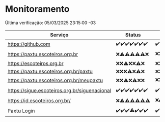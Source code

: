 # Monitoramento

Última verificação: 05/03/2025 23:15:00 -03

|Serviço|Status|Últimas 24h|
|---|---|---|
|https://github.com|<span title="2025-02-27: OK=23">✔️</span><span title="2025-02-28: OK=23">✔️</span><span title="2025-03-01: OK=23">✔️</span><span title="2025-03-02: OK=23">✔️</span><span title="2025-03-03: OK=23">✔️</span><span title="2025-03-04: OK=23">✔️</span><span title="2025-03-05: OK=2">✔️</span>|<span title="05/03/2025 00:18:00 -03 : 200">✔️</span><span title="05/03/2025 01:11:00 -03 : 200">✔️</span><span title="05/03/2025 02:09:00 -03 : 200">✔️</span><span title="05/03/2025 03:12:00 -03 : 200">✔️</span><span title="05/03/2025 04:08:00 -03 : 200">✔️</span><span title="05/03/2025 05:12:00 -03 : 200">✔️</span><span title="05/03/2025 06:09:00 -03 : 200">✔️</span><span title="05/03/2025 07:09:00 -03 : 200">✔️</span><span title="05/03/2025 08:07:00 -03 : 200">✔️</span><span title="05/03/2025 09:15:00 -03 : 200">✔️</span><span title="05/03/2025 10:17:00 -03 : 200">✔️</span><span title="05/03/2025 11:08:00 -03 : 200">✔️</span><span title="05/03/2025 12:09:00 -03 : 200">✔️</span><span title="05/03/2025 13:14:00 -03 : 200">✔️</span><span title="05/03/2025 14:08:00 -03 : 200">✔️</span><span title="05/03/2025 15:12:00 -03 : 200">✔️</span><span title="05/03/2025 16:07:00 -03 : 200">✔️</span><span title="05/03/2025 17:09:00 -03 : 200">✔️</span><span title="05/03/2025 18:08:00 -03 : 200">✔️</span><span title="05/03/2025 19:08:00 -03 : 200">✔️</span><span title="05/03/2025 20:08:00 -03 : 200">✔️</span><span title="05/03/2025 21:42:00 -03 : 200">✔️</span><span title="05/03/2025 23:15:00 -03 : 200">✔️</span>|
|https://paxtu.escoteiros.org.br|<span title="2025-02-27: Falhas=23">❌</span><span title="2025-02-28: OK=4, Falhas=19">⚠️</span><span title="2025-03-01: OK=3, Falhas=20">⚠️</span><span title="2025-03-02: OK=1, Falhas=22">⚠️</span><span title="2025-03-03: OK=1, Falhas=22">⚠️</span><span title="2025-03-04: OK=3, Falhas=20">⚠️</span><span title="2025-03-05: Falhas=2">❌</span>|<span title="05/03/2025 00:18:00 -03 : 403">❌</span><span title="05/03/2025 01:11:00 -03 : 403">❌</span><span title="05/03/2025 02:09:00 -03 : 403">❌</span><span title="05/03/2025 03:12:00 -03 : 403">❌</span><span title="05/03/2025 04:08:00 -03 : 403">❌</span><span title="05/03/2025 05:12:00 -03 : 200">✔️</span><span title="05/03/2025 06:09:00 -03 : 403">❌</span><span title="05/03/2025 07:09:00 -03 : 403">❌</span><span title="05/03/2025 08:07:00 -03 : 200">✔️</span><span title="05/03/2025 09:15:00 -03 : 200">✔️</span><span title="05/03/2025 10:17:00 -03 : 403">❌</span><span title="05/03/2025 11:08:00 -03 : 403">❌</span><span title="05/03/2025 12:09:00 -03 : 403">❌</span><span title="05/03/2025 13:14:00 -03 : 403">❌</span><span title="05/03/2025 14:08:00 -03 : 403">❌</span><span title="05/03/2025 15:12:00 -03 : 403">❌</span><span title="05/03/2025 16:07:00 -03 : 403">❌</span><span title="05/03/2025 17:09:00 -03 : 403">❌</span><span title="05/03/2025 18:08:00 -03 : 403">❌</span><span title="05/03/2025 19:08:00 -03 : 403">❌</span><span title="05/03/2025 20:08:00 -03 : 403">❌</span><span title="05/03/2025 21:42:00 -03 : 403">❌</span><span title="05/03/2025 23:15:00 -03 : 403">❌</span>|
|https://escoteiros.org.br|<span title="2025-02-27: Falhas=23">❌</span><span title="2025-02-28: Falhas=23">❌</span><span title="2025-03-01: OK=1, Falhas=22">⚠️</span><span title="2025-03-02: Falhas=23">❌</span><span title="2025-03-03: Falhas=23">❌</span><span title="2025-03-04: OK=1, Falhas=22">⚠️</span><span title="2025-03-05: Falhas=2">❌</span>|<span title="05/03/2025 00:18:00 -03 : 403">❌</span><span title="05/03/2025 01:11:00 -03 : 403">❌</span><span title="05/03/2025 02:09:00 -03 : 403">❌</span><span title="05/03/2025 03:12:00 -03 : 403">❌</span><span title="05/03/2025 04:08:00 -03 : 403">❌</span><span title="05/03/2025 05:12:00 -03 : 403">❌</span><span title="05/03/2025 06:09:00 -03 : 403">❌</span><span title="05/03/2025 07:09:00 -03 : 403">❌</span><span title="05/03/2025 08:07:00 -03 : 403">❌</span><span title="05/03/2025 09:15:00 -03 : 403">❌</span><span title="05/03/2025 10:17:00 -03 : 403">❌</span><span title="05/03/2025 11:08:00 -03 : 403">❌</span><span title="05/03/2025 12:09:00 -03 : 403">❌</span><span title="05/03/2025 13:14:00 -03 : 403">❌</span><span title="05/03/2025 14:08:00 -03 : 403">❌</span><span title="05/03/2025 15:12:00 -03 : 403">❌</span><span title="05/03/2025 16:07:00 -03 : 403">❌</span><span title="05/03/2025 17:09:00 -03 : 403">❌</span><span title="05/03/2025 18:08:00 -03 : 403">❌</span><span title="05/03/2025 19:08:00 -03 : 403">❌</span><span title="05/03/2025 20:08:00 -03 : 403">❌</span><span title="05/03/2025 21:42:00 -03 : 403">❌</span><span title="05/03/2025 23:15:00 -03 : 403">❌</span>|
|https://paxtu.escoteiros.org.br/paxtu|<span title="2025-02-27: Falhas=23">❌</span><span title="2025-02-28: Falhas=23">❌</span><span title="2025-03-01: Falhas=23">❌</span><span title="2025-03-02: OK=1, Falhas=22">⚠️</span><span title="2025-03-03: Falhas=23">❌</span><span title="2025-03-04: OK=1, Falhas=22">⚠️</span><span title="2025-03-05: Falhas=2">❌</span>|<span title="05/03/2025 00:18:00 -03 : 403">❌</span><span title="05/03/2025 01:11:00 -03 : 403">❌</span><span title="05/03/2025 02:09:00 -03 : 403">❌</span><span title="05/03/2025 03:12:00 -03 : 403">❌</span><span title="05/03/2025 04:08:00 -03 : 403">❌</span><span title="05/03/2025 05:12:00 -03 : 403">❌</span><span title="05/03/2025 06:09:00 -03 : 403">❌</span><span title="05/03/2025 07:09:00 -03 : 403">❌</span><span title="05/03/2025 08:07:00 -03 : 403">❌</span><span title="05/03/2025 09:15:00 -03 : 403">❌</span><span title="05/03/2025 10:17:00 -03 : 403">❌</span><span title="05/03/2025 11:08:00 -03 : 403">❌</span><span title="05/03/2025 12:09:00 -03 : 403">❌</span><span title="05/03/2025 13:14:00 -03 : 403">❌</span><span title="05/03/2025 14:08:00 -03 : 403">❌</span><span title="05/03/2025 15:12:00 -03 : 403">❌</span><span title="05/03/2025 16:07:00 -03 : 403">❌</span><span title="05/03/2025 17:09:00 -03 : 403">❌</span><span title="05/03/2025 18:08:00 -03 : 403">❌</span><span title="05/03/2025 19:08:00 -03 : 403">❌</span><span title="05/03/2025 20:08:00 -03 : 403">❌</span><span title="05/03/2025 21:42:00 -03 : 403">❌</span><span title="05/03/2025 23:15:00 -03 : 403">❌</span>|
|https://paxtu.escoteiros.org.br/meupaxtu|<span title="2025-02-27: Falhas=23">❌</span><span title="2025-02-28: Falhas=23">❌</span><span title="2025-03-01: OK=2, Falhas=21">⚠️</span><span title="2025-03-02: Falhas=23">❌</span><span title="2025-03-03: OK=2, Falhas=21">⚠️</span><span title="2025-03-04: Falhas=23">❌</span><span title="2025-03-05: Falhas=2">❌</span>|<span title="05/03/2025 00:18:00 -03 : 403">❌</span><span title="05/03/2025 01:11:00 -03 : 403">❌</span><span title="05/03/2025 02:09:00 -03 : 403">❌</span><span title="05/03/2025 03:12:00 -03 : 403">❌</span><span title="05/03/2025 04:08:00 -03 : 403">❌</span><span title="05/03/2025 05:12:00 -03 : 403">❌</span><span title="05/03/2025 06:09:00 -03 : 403">❌</span><span title="05/03/2025 07:09:00 -03 : 200">✔️</span><span title="05/03/2025 08:07:00 -03 : 403">❌</span><span title="05/03/2025 09:15:00 -03 : 403">❌</span><span title="05/03/2025 10:17:00 -03 : 403">❌</span><span title="05/03/2025 11:08:00 -03 : 403">❌</span><span title="05/03/2025 12:09:00 -03 : 403">❌</span><span title="05/03/2025 13:14:00 -03 : 403">❌</span><span title="05/03/2025 14:08:00 -03 : 403">❌</span><span title="05/03/2025 15:12:00 -03 : 403">❌</span><span title="05/03/2025 16:07:00 -03 : 403">❌</span><span title="05/03/2025 17:09:00 -03 : 403">❌</span><span title="05/03/2025 18:08:00 -03 : 403">❌</span><span title="05/03/2025 19:08:00 -03 : 403">❌</span><span title="05/03/2025 20:08:00 -03 : 403">❌</span><span title="05/03/2025 21:42:00 -03 : 403">❌</span><span title="05/03/2025 23:15:00 -03 : 403">❌</span>|
|https://sigue.escoteiros.org.br/siguenacional|<span title="2025-02-27: OK=23">✔️</span><span title="2025-02-28: OK=23">✔️</span><span title="2025-03-01: OK=23">✔️</span><span title="2025-03-02: OK=23">✔️</span><span title="2025-03-03: OK=23">✔️</span><span title="2025-03-04: OK=23">✔️</span><span title="2025-03-05: OK=2">✔️</span>|<span title="05/03/2025 00:18:00 -03 : 200">✔️</span><span title="05/03/2025 01:11:00 -03 : 200">✔️</span><span title="05/03/2025 02:09:00 -03 : 200">✔️</span><span title="05/03/2025 03:12:00 -03 : 200">✔️</span><span title="05/03/2025 04:08:00 -03 : 200">✔️</span><span title="05/03/2025 05:12:00 -03 : 200">✔️</span><span title="05/03/2025 06:09:00 -03 : 200">✔️</span><span title="05/03/2025 07:09:00 -03 : 200">✔️</span><span title="05/03/2025 08:07:00 -03 : 200">✔️</span><span title="05/03/2025 09:15:00 -03 : 200">✔️</span><span title="05/03/2025 10:17:00 -03 : 200">✔️</span><span title="05/03/2025 11:08:00 -03 : 200">✔️</span><span title="05/03/2025 12:09:00 -03 : 0">❌</span><span title="05/03/2025 13:14:00 -03 : 200">✔️</span><span title="05/03/2025 14:08:00 -03 : 200">✔️</span><span title="05/03/2025 15:12:00 -03 : 200">✔️</span><span title="05/03/2025 16:07:00 -03 : 200">✔️</span><span title="05/03/2025 17:09:00 -03 : 200">✔️</span><span title="05/03/2025 18:08:00 -03 : 200">✔️</span><span title="05/03/2025 19:08:00 -03 : 200">✔️</span><span title="05/03/2025 20:08:00 -03 : 200">✔️</span><span title="05/03/2025 21:42:00 -03 : 200">✔️</span><span title="05/03/2025 23:15:00 -03 : 200">✔️</span>|
|https://id.escoteiros.org.br/|<span title="2025-02-27: Falhas=23">❌</span><span title="2025-02-28: OK=1, Falhas=22">⚠️</span><span title="2025-03-01: OK=2, Falhas=21">⚠️</span><span title="2025-03-02: OK=1, Falhas=22">⚠️</span><span title="2025-03-03: OK=2, Falhas=21">⚠️</span><span title="2025-03-04: OK=2, Falhas=21">⚠️</span><span title="2025-03-05: OK=1, Falhas=1">⚠️</span>|<span title="05/03/2025 00:18:00 -03 : 403">❌</span><span title="05/03/2025 01:11:00 -03 : 200">✔️</span><span title="05/03/2025 02:09:00 -03 : 200">✔️</span><span title="05/03/2025 03:12:00 -03 : 403">❌</span><span title="05/03/2025 04:08:00 -03 : 403">❌</span><span title="05/03/2025 05:12:00 -03 : 403">❌</span><span title="05/03/2025 06:09:00 -03 : 403">❌</span><span title="05/03/2025 07:09:00 -03 : 403">❌</span><span title="05/03/2025 08:07:00 -03 : 403">❌</span><span title="05/03/2025 09:15:00 -03 : 403">❌</span><span title="05/03/2025 10:17:00 -03 : 200">✔️</span><span title="05/03/2025 11:08:00 -03 : 403">❌</span><span title="05/03/2025 12:09:00 -03 : 403">❌</span><span title="05/03/2025 13:14:00 -03 : 403">❌</span><span title="05/03/2025 14:08:00 -03 : 403">❌</span><span title="05/03/2025 15:12:00 -03 : 403">❌</span><span title="05/03/2025 16:07:00 -03 : 200">✔️</span><span title="05/03/2025 17:09:00 -03 : 403">❌</span><span title="05/03/2025 18:08:00 -03 : 403">❌</span><span title="05/03/2025 19:08:00 -03 : 403">❌</span><span title="05/03/2025 20:09:00 -03 : 403">❌</span><span title="05/03/2025 21:42:00 -03 : 403">❌</span><span title="05/03/2025 23:15:00 -03 : 403">❌</span>|
|Paxtu Login|<span title="2025-02-27: OK=23">✔️</span><span title="2025-02-28: OK=23">✔️</span><span title="2025-03-01: OK=23">✔️</span><span title="2025-03-02: OK=22, Falhas=1">⚠️</span><span title="2025-03-03: OK=23">✔️</span><span title="2025-03-04: OK=23">✔️</span><span title="2025-03-05: OK=2">✔️</span>|<span title="05/03/2025 00:18:00 -03 : 200">✔️</span><span title="05/03/2025 01:11:00 -03 : 200">✔️</span><span title="05/03/2025 02:09:00 -03 : 200">✔️</span><span title="05/03/2025 03:12:00 -03 : 200">✔️</span><span title="05/03/2025 04:08:00 -03 : 200">✔️</span><span title="05/03/2025 05:12:00 -03 : 200">✔️</span><span title="05/03/2025 06:09:00 -03 : 200">✔️</span><span title="05/03/2025 07:09:00 -03 : 200">✔️</span><span title="05/03/2025 08:07:00 -03 : 200">✔️</span><span title="05/03/2025 09:15:00 -03 : 200">✔️</span><span title="05/03/2025 10:17:00 -03 : 200">✔️</span><span title="05/03/2025 11:08:00 -03 : 200">✔️</span><span title="05/03/2025 12:09:00 -03 : 504">❌</span><span title="05/03/2025 13:14:00 -03 : 200">✔️</span><span title="05/03/2025 14:08:00 -03 : 200">✔️</span><span title="05/03/2025 15:12:00 -03 : 200">✔️</span><span title="05/03/2025 16:07:00 -03 : 200">✔️</span><span title="05/03/2025 17:09:00 -03 : 200">✔️</span><span title="05/03/2025 18:08:00 -03 : 200">✔️</span><span title="05/03/2025 19:08:00 -03 : 200">✔️</span><span title="05/03/2025 20:09:00 -03 : 200">✔️</span><span title="05/03/2025 21:42:00 -03 : 200">✔️</span><span title="05/03/2025 23:15:00 -03 : 200">✔️</span>|
